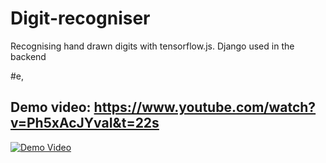# Digit-recogniser
Recognising hand drawn digits with tensorflow.js. Django used in the backend

#e,
## Demo video: https://www.youtube.com/watch?v=Ph5xAcJYvaI&t=22s

[![Demo Video](https://img.youtube.com/vi/Ph5xAcJYvaI&t=22s/0.jpg)](https://www.youtube.com/watch?v=Ph5xAcJYvaI&t=22s)
